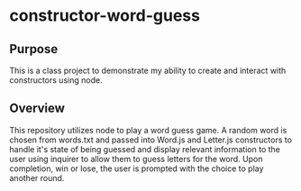 # constructor-word-guess

## Purpose
This is a class project to demonstrate my ability to create and interact with constructors using node. 

## Overview
This repository utilizes node to play a word guess game. A random word is chosen from words.txt and passed into Word.js and Letter.js constructors to handle it's state of being guessed and display relevant information to the user using inquirer to allow them to guess letters for the word. Upon completion, win or lose, the user is prompted with the choice to play another round.